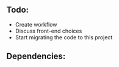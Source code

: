 ## Todo:

- Create workflow
- Discuss front-end choices
- Start migrating the code to this project

## Dependencies:

